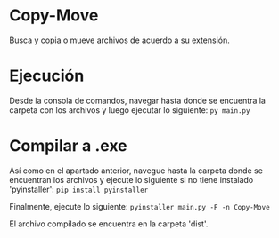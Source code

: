 # Copy-Move
Busca y copia o mueve archivos de acuerdo a su extensión.

# Ejecución
Desde la consola de comandos, navegar hasta donde se encuentra la carpeta con los archivos y luego ejecutar lo siguiente:
`py main.py`

# Compilar a .exe
Así como en el apartado anterior, navegue hasta la carpeta donde se encuentran los archivos y ejecute lo siguiente si no tiene instalado 'pyinstaller':
`pip install pyinstaller`

Finalmente, ejecute lo siguiente:
`pyinstaller main.py -F -n Copy-Move`

El archivo compilado se encuentra en la carpeta 'dist'.
